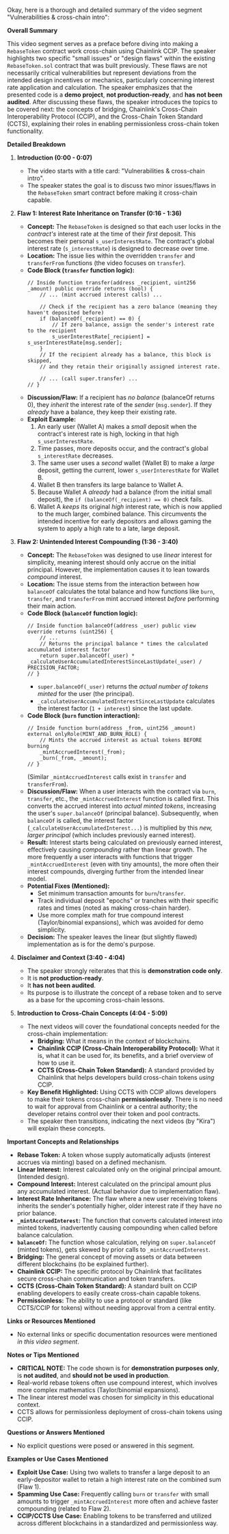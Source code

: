 Okay, here is a thorough and detailed summary of the video segment "Vulnerabilities & cross-chain intro":

**Overall Summary**

This video segment serves as a preface before diving into making a `RebaseToken` contract work cross-chain using Chainlink CCIP. The speaker highlights two specific "small issues" or "design flaws" within the existing `RebaseToken.sol` contract that was built previously. These flaws are not necessarily critical vulnerabilities but represent deviations from the intended design incentives or mechanics, particularly concerning interest rate application and calculation. The speaker emphasizes that the presented code is a **demo project**, **not production-ready**, and **has not been audited**. After discussing these flaws, the speaker introduces the topics to be covered next: the concepts of bridging, Chainlink's Cross-Chain Interoperability Protocol (CCIP), and the Cross-Chain Token Standard (CCTS), explaining their roles in enabling permissionless cross-chain token functionality.

**Detailed Breakdown**

1.  **Introduction (0:00 - 0:07)**
    *   The video starts with a title card: "Vulnerabilities & cross-chain intro".
    *   The speaker states the goal is to discuss two minor issues/flaws in the `RebaseToken` smart contract before making it cross-chain capable.

2.  **Flaw 1: Interest Rate Inheritance on Transfer (0:16 - 1:36)**
    *   **Concept:** The `RebaseToken` is designed so that each user locks in the *contract's* interest rate at the time of their *first* deposit. This becomes their personal `s_userInterestRate`. The contract's global interest rate (`s_interestRate`) is designed to decrease over time.
    *   **Location:** The issue lies within the overridden `transfer` and `transferFrom` functions (the video focuses on `transfer`).
    *   **Code Block (`transfer` function logic):**
        ```solidity
        // Inside function transfer(address _recipient, uint256 _amount) public override returns (bool) {
            // ... (mint accrued interest calls) ...

            // Check if the recipient has a zero balance (meaning they haven't deposited before)
            if (balanceOf(_recipient) == 0) {
                // If zero balance, assign the sender's interest rate to the recipient
                s_userInterestRate[_recipient] = s_userInterestRate[msg.sender];
            }
            // If the recipient already has a balance, this block is skipped,
            // and they retain their originally assigned interest rate.

            // ... (call super.transfer) ...
        // }
        ```
    *   **Discussion/Flaw:** If a recipient has *no balance* (balanceOf returns 0), they *inherit* the interest rate of the *sender* (`msg.sender`). If they *already* have a balance, they keep their existing rate.
    *   **Exploit Example:**
        1.  An early user (Wallet A) makes a *small* deposit when the contract's interest rate is high, locking in that high `s_userInterestRate`.
        2.  Time passes, more deposits occur, and the contract's global `s_interestRate` decreases.
        3.  The same user uses a *second* wallet (Wallet B) to make a *large* deposit, getting the current, lower `s_userInterestRate` for Wallet B.
        4.  Wallet B then transfers its large balance to Wallet A.
        5.  Because Wallet A *already* had a balance (from the initial small deposit), the `if (balanceOf(_recipient) == 0)` check fails.
        6.  Wallet A *keeps* its original *high* interest rate, which is now applied to the much larger, combined balance. This circumvents the intended incentive for early depositors and allows gaming the system to apply a high rate to a late, large deposit.

3.  **Flaw 2: Unintended Interest Compounding (1:36 - 3:40)**
    *   **Concept:** The `RebaseToken` was designed to use *linear* interest for simplicity, meaning interest should only accrue on the initial principal. However, the implementation causes it to lean towards *compound* interest.
    *   **Location:** The issue stems from the interaction between how `balanceOf` calculates the total balance and how functions like `burn`, `transfer`, and `transferFrom` mint accrued interest *before* performing their main action.
    *   **Code Block (`balanceOf` function logic):**
        ```solidity
        // Inside function balanceOf(address _user) public view override returns (uint256) {
            // ...
            // Returns the principal balance * times the calculated accumulated interest factor
            return super.balanceOf(_user) * _calculateUserAccumulatedInterestSinceLastUpdate(_user) / PRECISION_FACTOR;
        // }
        ```
        *   `super.balanceOf(_user)` returns the *actual number of tokens minted* for the user (the principal).
        *   `_calculateUserAccumulatedInterestSinceLastUpdate` calculates the interest factor (`1 + interest`) since the last update.
    *   **Code Block (`burn` function interaction):**
        ```solidity
        // Inside function burn(address _from, uint256 _amount) external onlyRole(MINT_AND_BURN_ROLE) {
            // Mints the accrued interest as actual tokens BEFORE burning
            _mintAccruedInterest(_from);
            _burn(_from, _amount);
        // }
        ```
        (Similar `_mintAccruedInterest` calls exist in `transfer` and `transferFrom`).
    *   **Discussion/Flaw:** When a user interacts with the contract via `burn`, `transfer`, etc., the `_mintAccruedInterest` function is called first. This converts the accrued interest into *actual minted tokens*, increasing the user's `super.balanceOf` (principal balance). Subsequently, when `balanceOf` is called, the interest factor (`_calculateUserAccumulatedInterest...`) is multiplied by this *new, larger principal* (which includes previously earned interest).
    *   **Result:** Interest starts being calculated on previously earned interest, effectively causing *compounding* rather than linear growth. The more frequently a user interacts with functions that trigger `_mintAccruedInterest` (even with tiny amounts), the more often their interest compounds, diverging further from the intended linear model.
    *   **Potential Fixes (Mentioned):**
        *   Set minimum transaction amounts for `burn`/`transfer`.
        *   Track individual deposit "epochs" or tranches with their specific rates and times (noted as making cross-chain harder).
        *   Use more complex math for true compound interest (Taylor/binomial expansions), which was avoided for demo simplicity.
    *   **Decision:** The speaker leaves the linear (but slightly flawed) implementation as is for the demo's purpose.

4.  **Disclaimer and Context (3:40 - 4:04)**
    *   The speaker strongly reiterates that this is **demonstration code only**.
    *   It is **not production-ready**.
    *   It **has not been audited**.
    *   Its purpose is to illustrate the concept of a rebase token and to serve as a base for the upcoming cross-chain lessons.

5.  **Introduction to Cross-Chain Concepts (4:04 - 5:09)**
    *   The next videos will cover the foundational concepts needed for the cross-chain implementation:
        *   **Bridging:** What it means in the context of blockchains.
        *   **Chainlink CCIP (Cross-Chain Interoperability Protocol):** What it is, what it can be used for, its benefits, and a brief overview of how to use it.
        *   **CCTS (Cross-Chain Token Standard):** A standard provided by Chainlink that helps developers build cross-chain tokens *using* CCIP.
    *   **Key Benefit Highlighted:** Using CCTS with CCIP allows developers to make their tokens cross-chain **permissionlessly**. There is no need to wait for approval from Chainlink or a central authority; the developer retains control over their token and pool contracts.
    *   The speaker then transitions, indicating the next videos (by "Kira") will explain these concepts.

**Important Concepts and Relationships**

*   **Rebase Token:** A token whose supply automatically adjusts (interest accrues via minting) based on a defined mechanism.
*   **Linear Interest:** Interest calculated only on the original principal amount. (Intended design).
*   **Compound Interest:** Interest calculated on the principal amount plus any accumulated interest. (Actual behavior due to implementation flaw).
*   **Interest Rate Inheritance:** The flaw where a new user receiving tokens inherits the sender's potentially higher, older interest rate if they have no prior balance.
*   **`_mintAccruedInterest`:** The function that converts calculated interest into minted tokens, inadvertently causing compounding when called before balance calculation.
*   **`balanceOf`:** The function whose calculation, relying on `super.balanceOf` (minted tokens), gets skewed by prior calls to `_mintAccruedInterest`.
*   **Bridging:** The general concept of moving assets or data between different blockchains (to be explained further).
*   **Chainlink CCIP:** The specific protocol by Chainlink that facilitates secure cross-chain communication and token transfers.
*   **CCTS (Cross-Chain Token Standard):** A standard built on CCIP enabling developers to easily create cross-chain capable tokens.
*   **Permissionless:** The ability to use a protocol or standard (like CCTS/CCIP for tokens) without needing approval from a central entity.

**Links or Resources Mentioned**

*   No external links or specific documentation resources were mentioned *in this video segment*.

**Notes or Tips Mentioned**

*   **CRITICAL NOTE:** The code shown is for **demonstration purposes only**, is **not audited**, and **should not be used in production**.
*   Real-world rebase tokens often use compound interest, which involves more complex mathematics (Taylor/binomial expansions).
*   The linear interest model was chosen for simplicity in this educational context.
*   CCTS allows for permissionless deployment of cross-chain tokens using CCIP.

**Questions or Answers Mentioned**

*   No explicit questions were posed or answered in this segment.

**Examples or Use Cases Mentioned**

*   **Exploit Use Case:** Using two wallets to transfer a large deposit to an early-depositor wallet to retain a high interest rate on the combined sum (Flaw 1).
*   **Spamming Use Case:** Frequently calling `burn` or `transfer` with small amounts to trigger `_mintAccruedInterest` more often and achieve faster compounding (related to Flaw 2).
*   **CCIP/CCTS Use Case:** Enabling tokens to be transferred and utilized across different blockchains in a standardized and permissionless way.